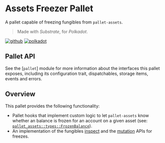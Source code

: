 # Assets Freezer Pallet

A pallet capable of freezing fungibles from `pallet-assets`.

> Made with *Substrate*, for *Polkadot*.

[![github]](https://github.com/paritytech/polkadot-sdk/tree/master/substrate/frame/examples/basic)
[![polkadot]](https://polkadot.network)

[polkadot]: https://img.shields.io/badge/polkadot-E6007A?style=for-the-badge&logo=polkadot&logoColor=white
[github]: https://img.shields.io/badge/github-8da0cb?style=for-the-badge&labelColor=555555&logo=github

## Pallet API

See the [`pallet`] module for more information about the interfaces this pallet exposes,
including its configuration trait, dispatchables, storage items, events and errors.

## Overview

This pallet provides the following functionality:

- Pallet hooks that implement custom logic to let `pallet-assets` know whether an balance is
  frozen for an account on a given asset (see: [`pallet_assets::types::FrozenBalance`][docs:frozen_balance]).
- An implementation of the fungibles [inspect][docs:inspect_freeze] and the [mutation][docs:mutate_freeze]
  APIs for freezes.

[docs:frozen_balance]: https://docs.rs/pallet-assets/latest/pallet_assets/trait.FrozenBalance.html
[docs:inspect_freeze]: https://docs.rs/frame-support/latest/frame_support/traits/tokens/fungibles/index.html#reexport.InspectFreeze
[docs:mutate_freeze]: https://docs.rs/frame-support/latest/frame_support/traits/tokens/fungibles/index.html#reexport.MutateFreeze
